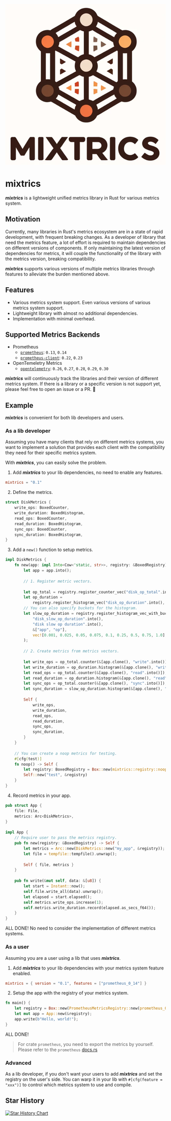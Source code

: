 <p align="center">
    <img src="https://raw.githubusercontent.com/foyer-rs/mixtrics/main/etc/mixtrics.png" />
</p>

# mixtrics

***mixtrics*** is a lightweight unified metrics library in Rust for various metrics system.

## Motivation

Currently, many libraries in Rust's metrics ecosystem are in a state of rapid development, with frequent breaking changes. As a developer of library that need the metrics feature, a lot of effort is required to maintain dependencies on different versions of components. If only maintaining the latest version of dependencies for metrics, it will couple the functionality of the library with the metrics version, breaking compatibility.

***mixtrics*** supports various versions of multiple metrics libraries through features to alleviate the burden mentioned above.

## Features

- Various metrics system support. Even various versions of various metrics system support.
- Lightweight library with almost no additional dependencies.
- Implementation with minimal overhead.

## Supported Metrics Backends

- Prometheus
    - [`prometheus`](https://crates.io/crates/prometheus): `0.13`, `0.14`
    - [`prometheus-client`](https://crates.io/crates/prometheus-client): `0.22`, `0.23`
- OpenTemeletry Metrics
    - [`opentelemetry`](https://crates.io/crates/opentelemetry): `0.26`, `0.27`, `0.28`, `0.29`, `0.30`

***mixtrics*** will continuously track the libraries and their version of different metrics system. If there is a library or a specific version is not support yet, please feel free to open an issue or a PR. 🙌

## Example

***mixtrics*** is convenient for both lib developers and users.

### As a lib developer

Assuming you have many clients that rely on different metrics systems, you want to implement a solution that provides each client with the compatibility they need for their specific metrics system.

With ***mixtrics***, you can easily solve the problem.

1. Add ***mixtrics*** to your lib dependencies, no need to enable any features.

```toml
mixtrics = "0.1"
```

2. Define the metrics.

```rust
struct DiskMetrics {
    write_ops: BoxedCounter,
    write_duration: BoxedHistogram,
    read_ops: BoxedCounter,
    read_duration: BoxedHistogram,
    sync_ops: BoxedCounter,
    sync_duration: BoxedHistogram,
}
```

3. Add a `new()` function to setup metrics.

```rust
impl DiskMetrics {
    fn new(app: impl Into<Cow<'static, str>>, registry: &BoxedRegistry) -> Self {
        let app = app.into();

        // 1. Register metric vectors.

        let op_total = registry.register_counter_vec("disk_op_total".into(), "disk ops".into(), &["app", "op"]);
        let op_duration =
            registry.register_histogram_vec("disk_op_duration".into(), "disk op duration".into(), &["app", "op"]);
        // You can also specify buckets for the histogram.
        let slow_op_duration = registry.register_histogram_vec_with_buckets(
            "disk_slow_op_duration".into(),
            "disk slow op duration".into(),
            &["app", "op"],
            vec![0.001, 0.025, 0.05, 0.075, 0.1, 0.25, 0.5, 0.75, 1.0],
        );

        // 2. Create metrics from metrics vectors.

        let write_ops = op_total.counter(&[app.clone(), "write".into()]);
        let write_duration = op_duration.histogram(&[app.clone(), "write".into()]);
        let read_ops = op_total.counter(&[app.clone(), "read".into()]);
        let read_duration = op_duration.histogram(&[app.clone(), "read".into()]);
        let sync_ops = op_total.counter(&[app.clone(), "sync".into()]);
        let sync_duration = slow_op_duration.histogram(&[app.clone(), "sync".into()]);

        Self {
            write_ops,
            write_duration,
            read_ops,
            read_duration,
            sync_ops,
            sync_duration,
        }
    }

    // You can create a noop metrics for testing.
    #[cfg(test)]
    fn noop() -> Self {
        let registry: BoxedRegistry = Box::new(mixtrics::registry::noop::NoopMetricsRegistry);
        Self::new("test", &registry)
    }
}
```

4. Record metrics in your app.

```rust
pub struct App {
    file: File,
    metrics: Arc<DiskMetrics>,
}

impl App {
    // Require user to pass the metrics registry.
    pub fn new(registry: &BoxedRegistry) -> Self {
        let metrics = Arc::new(DiskMetrics::new("my_app", &registry));
        let file = tempfile::tempfile().unwrap();

        Self { file, metrics }
    }

    pub fn write(&mut self, data: &[u8]) {
        let start = Instant::now();
        self.file.write_all(data).unwrap();
        let elapsed = start.elapsed();
        self.metrics.write_ops.increase(1);
        self.metrics.write_duration.record(elapsed.as_secs_f64());
    }
}
```

ALL DONE! No need to consider the implementation of different metrics systems.

### As a user

Assuming you are a user using a lib that uses ***mixtrics***.

1. Add ***mixtrics*** to your lib dependencies with your metrics system feature enabled.

```toml
mixtrics = { version = "0.1", features = ["prometheus_0_14"] }
```

2. Setup the app with the registry of your metrics system.

```rust
fn main() {
    let registry = Box::new(PrometheusMetricsRegistry::new(prometheus_0_14::Registry::new())) as _;
    let mut app = App::new(&registry);
    app.write(b"Hello, world!");
}
```

ALL DONE!

> For crate `prometheus`, you need to export the metrics by yourself. Please refer to the `prometheus` [docs.rs](https://docs.rs/prometheus/latest/prometheus/)

### Advanced

As a lib developer, if you don't want your users to add ***mixtrics*** and set the registry on the user's side. You can warp it in your lib with `#[cfg(feature = "xxx")]` to control which metrics system to use and compile.

## Star History

[![Star History Chart](https://api.star-history.com/svg?repos=foyer-rs/mixtrics&type=Date)](https://www.star-history.com/#foyer-rs/mixtrics&Date)